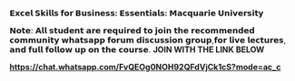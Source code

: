 **********𝗘𝘅𝗰𝗲𝗹 𝗦𝗸𝗶𝗹𝗹𝘀 𝗳𝗼𝗿 𝗕𝘂𝘀𝗶𝗻𝗲𝘀𝘀: 𝗘𝘀𝘀𝗲𝗻𝘁𝗶𝗮𝗹𝘀:         𝗠𝗮𝗰𝗾𝘂𝗮𝗿𝗶𝗲 𝗨𝗻𝗶𝘃𝗲𝗿𝘀𝗶𝘁𝘆**********

𝗡𝗼𝘁𝗲: 𝗔𝗹𝗹 𝘀𝘁𝘂𝗱𝗲𝗻𝘁 𝗮𝗿𝗲 𝗿𝗲𝗾𝘂𝗶𝗿𝗲𝗱 𝘁𝗼 𝗷𝗼𝗶𝗻 𝘁𝗵𝗲 𝗿𝗲𝗰𝗼𝗺𝗺𝗲𝗻𝗱𝗲𝗱 𝗰𝗼𝗺𝗺𝘂𝗻𝗶𝘁𝘆 𝘄𝗵𝗮𝘁𝘀𝗮𝗽𝗽 𝗳𝗼𝗿𝘂𝗺 𝗱𝗶𝘀𝗰𝘂𝘀𝘀𝗶𝗼𝗻 𝗴𝗿𝗼𝘂𝗽,𝗳𝗼𝗿 𝗹𝗶𝘃𝗲 𝗹𝗲𝗰𝘁𝘂𝗿𝗲𝘀, 𝗮𝗻𝗱 𝗳𝘂𝗹𝗹 𝗳𝗼𝗹𝗹𝗼𝘄 𝘂𝗽 𝗼𝗻 𝘁𝗵𝗲 𝗰𝗼𝘂𝗿𝘀𝗲. **JOIN WITH THE LINK BELOW**

**https://chat.whatsapp.com/FvQEOg0NOH92QFdVjCk1cS?mode=ac_c**
